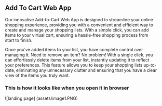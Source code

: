 ## Add To Cart Web App

Our innovative Add-to-Cart Web App is designed to streamline your online shopping experience, providing you with a convenient and efficient way to create and manage your shopping lists. With a simple click, you can add items to your virtual cart, ensuring a hassle-free shopping process from start to finish.

Once you've added items to your list, you have complete control over managing it. Need to remove an item? No problem! With a single click, you can effortlessly delete items from your list, instantly updating it to reflect your preferences. This feature allows you to keep your shopping lists up-to-date, eliminating any unnecessary clutter and ensuring that you have a clear view of the items you truly want.

### This is how it looks like when you open it in browser
![landing page] (assets/image1.PNG)